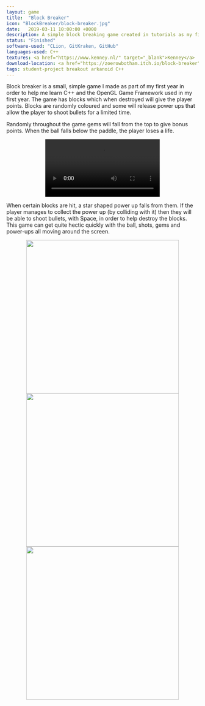 ```yaml
---
layout: game
title:  "Block Breaker"
icon: "BlockBreaker/block-breaker.jpg"
date:   2019-03-11 10:00:00 +0000
description: A simple block breaking game created in tutorials as my first ever game project in C++. The ball bounces around the screen, breaking blocks as it goes. All code created in C++ with help from an OpenGL Game Framework.
status: "Finished"
software-used: "CLion, GitKraken, GitHub"
languages-used: C++
textures: <a href="https://www.kenney.nl/" target="_blank">Kenney</a>
download-location: <a href="https://zoerowbotham.itch.io/block-breaker" target="_blank">zoerowbotham.itch.io</a>
tags: student-project breakout arkanoid C++
---
```


Block breaker is a small, simple game I made as part of my first year in order to help me learn C++ and the OpenGL Game Framework used in my first year. The game has blocks which when destroyed will give the player points. Blocks are randomly coloured and some will release power ups that allow the player to shoot bullets for a limited time.

Randomly throughout the game gems will fall from the top to give bonus points. When the ball falls below the paddle, the player loses a life.

<center>
<video controls>
  <source src="{{ site.baseurl }}/assets/BlockBreaker/breakout-cover.mp4" type="video/mp4">
</video>
</center>

When certain blocks are hit, a star shaped power up falls from them. If the player manages to collect the power up (by colliding with it) then they will be able to shoot bullets, with Space, in order to help destroy the blocks. This game can get quite hectic quickly with the ball, shots, gems and power-ups all moving around the screen.

<center>
<img src="{{ site.baseurl }}/assets/BlockBreaker/breakout-menu.JPG" style="height: 400px;" />
<img src="{{ site.baseurl }}/assets/BlockBreaker/breakout-game.JPG" style="height: 400px;" />
</center>
<center>
<img src="{{ site.baseurl }}/assets/BlockBreaker/breakout-level.JPG" style="height: 400px;" />
</center>
<br>